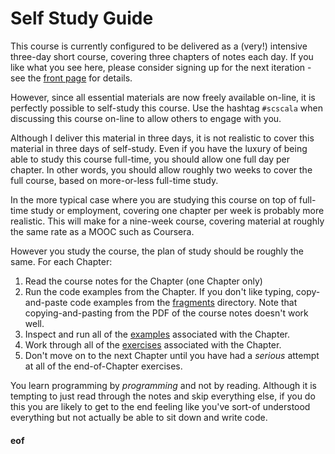 # Self Study Guide

This course is currently configured to be delivered as a (very!) intensive three-day short course, covering three chapters of notes each day. If you like what you see here, please consider signing up for the next iteration - see the [front page](README.md) for details.

However, since all essential materials are now freely available on-line, it is perfectly possible to self-study this course. Use the hashtag `#scscala` when discussing this course on-line to allow others to engage with you.

Although I deliver this material in three days, it is not realistic to cover this material in three days of self-study. Even if you have the luxury of being able to study this course full-time, you should allow one full day per chapter. In other words, you should allow roughly two weeks to cover the full course, based on more-or-less full-time study.

In the more typical case where you are studying this course on top of full-time study or employment, covering one chapter per week is probably more realistic. This will make for a nine-week course, covering material at roughly the same rate as a MOOC such as Coursera.

However you study the course, the plan of study should be roughly the same. For each Chapter:

1. Read the course notes for the Chapter (one Chapter only)
2. Run the code examples from the Chapter. If you don't like typing, copy-and-paste code examples from the [fragments](fragments/Readme.md) directory. Note that copying-and-pasting from the PDF of the course notes doesn't work well.
3. Inspect and run all of the [examples](examples/) associated with the Chapter.
4. Work through all of the [exercises](exercises/Readme.md) associated with the Chapter.
5. Don't move on to the next Chapter until you have had a *serious* attempt at all of the end-of-Chapter exercises.

You learn programming by *programming* and not by reading. Although it is tempting to just read through the notes and skip everything else, if you do this you are likely to get to the end feeling like you've sort-of understood everything but not actually be able to sit down and write code.



#### eof

